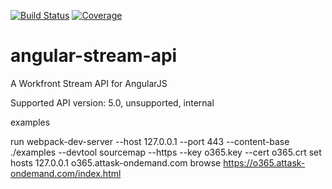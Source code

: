 [![Build Status][travis-image]][travis-url] [![Coverage][coveralls-image]][coveralls-url]

# angular-stream-api
A Workfront Stream API for AngularJS

Supported API version: 5.0, unsupported, internal

examples

run webpack-dev-server --host 127.0.0.1 --port 443 --content-base ./examples --devtool sourcemap --https --key o365.key --cert o365.crt
set hosts 127.0.0.1 o365.attask-ondemand.com
browse https://o365.attask-ondemand.com/index.html


[travis-url]: https://travis-ci.org/HamletHakobyan/angular-stream-api
[travis-image]: https://img.shields.io/travis/HamletHakobyan/angular-stream-api.svg?style=flat-square

[coveralls-url]: https://coveralls.io/r/HamletHakobyan/angular-stream-api
[coveralls-image]: https://img.shields.io/coveralls/HamletHakobyan/angular-stream-api.svg?style=flat